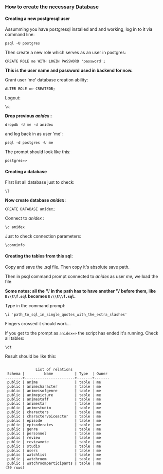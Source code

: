 ### How to create the necessary Database

#### Creating a new postgresql user

Assumming you have postgresql installed and and working, log in to it via command line: 

` psql -U postgres `

Then create a new role which serves as an user in postgres:

` CREATE ROLE me WITH LOGIN PASSWORD 'password'; `

**This is the user name and password used in backend for now.**

Grant user 'me' database creation ability: 

` ALTER ROLE me CREATEDB; `

Logout: 

` \q `

**Drop previous ***anidex*** :**

` dropdb -U me -d anidex `

and log back in as user 'me':

` psql -d postgres -U me `

The prompt should look like this:

` postgres=> `

#### Creating a database

First list all database just to check:

` \l `


**Now create database ***anidex*** :**

` CREATE DATABASE anidex; `

Connect to *anidex* :

` \c anidex `

Just to check connection parameters: 

` \conninfo `

#### Creating the tables from this sql: 

Copy and save the .sql file. Then copy it's absolute save path.

Then in psql command prompt connected to *anidex* as user *me*, we load the file:

**Some notes: all the '\\' in the path has to have another '\\' before them, like `E:\t\f.sql` becomes `E:\\t\\f.sql`.**

Type in the command prompt: 

` \i 'path_to_sql_in_single_quotes_with_the_extra_slashes' `

Fingers crossed it should work...

If you get to the prompt as ` anidex=> ` the script has ended it's running. Check all tables:

` \dt `

Result should be like this:

```

              List of relations
 Schema |         Name          | Type  | Owner
--------+-----------------------+-------+-------
 public | anime                 | table | me
 public | animecharacter        | table | me
 public | animeisofgenre        | table | me
 public | animepicture          | table | me
 public | animestaff            | table | me
 public | animestar             | table | me
 public | animestudio           | table | me
 public | characters            | table | me
 public | charactervoiceactor   | table | me
 public | episode               | table | me
 public | episoderates          | table | me
 public | genre                 | table | me
 public | personnel             | table | me
 public | review                | table | me
 public | reviewvote            | table | me
 public | studio                | table | me
 public | users                 | table | me
 public | watchlist             | table | me
 public | watchroom             | table | me
 public | watchroomparticipants | table | me
(20 rows)
```